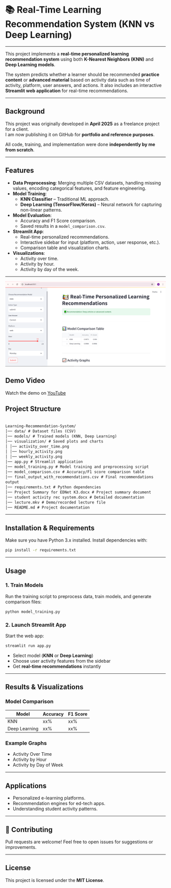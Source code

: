 
# 📚 Real-Time Learning Recommendation System (KNN vs Deep Learning)

---

This project implements a **real-time personalized learning recommendation system** using both **K-Nearest Neighbors (KNN)** and **Deep Learning models**.  

The system predicts whether a learner should be recommended **practice content** or **advanced material** based on activity data such as time of activity, platform, user answers, and actions. It also includes an interactive **Streamlit web application** for real-time recommendations.

---
## Background

This project was originally developed in **April 2025** as a freelance project for a client.  
I am now publishing it on GitHub for **portfolio and reference purposes**.  

All code, training, and implementation were done **independently by me from scratch**.

---
## Features
- **Data Preprocessing**: Merging multiple CSV datasets, handling missing values, encoding categorical features, and feature engineering.  
- **Model Training**:
  - **KNN Classifier** – Traditional ML approach.
  - **Deep Learning (TensorFlow/Keras)** – Neural network for capturing non-linear patterns.
- **Model Evaluation**:
  - Accuracy and F1 Score comparison.
  - Saved results in a `model_comparison.csv`.
- **Streamlit App**:
  - Real-time personalized recommendations.
  - Interactive sidebar for input (platform, action, user response, etc.).
  - Comparison table and visualization charts.
- **Visualizations**:
  - Activity over time.
  - Activity by hour.
  - Activity by day of the week.

---
![Sample Image](web-based-app-for-recommendation-system-in-education-sample-img.png)


## Demo Video  
Watch the demo on [YouTube](https://youtu.be/FrdLzPoiOdE)



## Project Structure
```

Learning-Recommendation-System/
│── data/ # Dataset files (CSV)
│── models/ # Trained models (KNN, Deep Learning)
│── visualization/ # Saved plots and charts
│ │── activity_over_time.png
│ │── hourly_activity.png
│ │── weekly_activity.png
│── app.py # Streamlit application
│── model_training.py # Model training and preprocessing script
│── model_comparison.csv # Accuracy/F1 score comparison table
│── final_output_with_recommendations.csv # Final recommendations output
│── requirements.txt # Python dependencies
│── Project Summary for EDNet K3.docx # Project summary document
│── student activity rec system.docx # Detailed documentation
│── lecture.mkv # Demo/recorded lecture file
│── README.md # Project documentation

````

---

## Installation & Requirements
Make sure you have Python 3.x installed. Install dependencies with:

```bash
pip install -r requirements.txt
````


---

## Usage

### 1. Train Models

Run the training script to preprocess data, train models, and generate comparison files:

```bash
python model_training.py
```

### 2. Launch Streamlit App

Start the web app:

```bash
streamlit run app.py
```

* Select model (**KNN** or **Deep Learning**)
* Choose user activity features from the sidebar
* Get **real-time recommendations** instantly

---

## Results & Visualizations

### Model Comparison

| Model         | Accuracy | F1 Score |
| ------------- | -------- | -------- |
| KNN           | xx%      | xx%      |
| Deep Learning | xx%      | xx%      |

### Example Graphs

* Activity Over Time
* Activity by Hour
* Activity by Day of Week

---

## Applications

* Personalized e-learning platforms.
* Recommendation engines for ed-tech apps.
* Understanding student activity patterns.

---

## 🤝 Contributing

Pull requests are welcome! Feel free to open issues for suggestions or improvements.

---

## License

This project is licensed under the **MIT License**.

